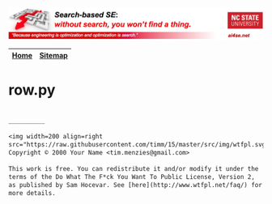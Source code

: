 <img width=800 src="https://raw.githubusercontent.com/timm/15/master/src/img/banner.jpg">

|[Home](https://github.com/timm/15/blob/master/README.md)|[Sitemap](https://github.com/timm/15/blob/master/TOC.md)|
|----|-----|


# row.py

````

__________

<img width=200 align=right src="https://raw.githubusercontent.com/timm/15/master/src/img/wtfpl.svg">
Copyright © 2000 Your Name <tim.menzies@gmail.com>

This work is free. You can redistribute it and/or modify it under the
terms of the Do What The F*ck You Want To Public License, Version 2,
as published by Sam Hocevar. See [here](http://www.wtfpl.net/faq/) for more details.
